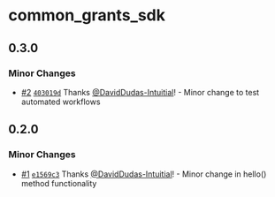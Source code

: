 # common_grants_sdk

## 0.3.0

### Minor Changes

- [#2](https://github.com/DavidDudas-Intuitial/sgp-changeset-poc/pull/2) [`403019d`](https://github.com/DavidDudas-Intuitial/sgp-changeset-poc/commit/403019d191172bdb5738196793071069209bb6de) Thanks [@DavidDudas-Intuitial](https://github.com/DavidDudas-Intuitial)! - Minor change to test automated workflows

## 0.2.0

### Minor Changes

- [#1](https://github.com/DavidDudas-Intuitial/sgp-changeset-poc/pull/1) [`e1569c3`](https://github.com/DavidDudas-Intuitial/sgp-changeset-poc/commit/e1569c3d2bc51c2b48518d8ce10136c8fb5c4f76) Thanks [@DavidDudas-Intuitial](https://github.com/DavidDudas-Intuitial)! - Minor change in hello() method functionality
